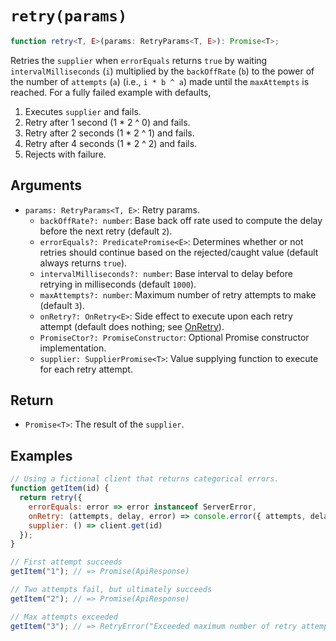 # `retry(params)`

```typescript
function retry<T, E>(params: RetryParams<T, E>): Promise<T>;
```

Retries the `supplier` when `errorEquals` returns `true` by waiting `intervalMilliseconds` (`i`) multiplied by the `backOffRate` (`b`) to the power of the number of `attempts` (`a`) (i.e., `i * b ^ a`) made until the `maxAttempts` is reached. For a fully failed example with defaults,

1. Executes `supplier` and fails.
1. Retry after 1 second (1 * 2 ^ 0) and fails.
1. Retry after 2 seconds (1 * 2 ^ 1) and fails.
1. Retry after 4 seconds (1 * 2 ^ 2) and fails.
1. Rejects with failure.

## Arguments

* `params: RetryParams<T, E>`: Retry params.
  * `backOffRate?: number`: Base back off rate used to compute the delay before the next retry (default `2`).
  * `errorEquals?: PredicatePromise<E>`: Determines whether or not retries should continue based on the rejected/caught value (default always returns `true`).
  * `intervalMilliseconds?: number`: Base interval to delay before retrying in milliseconds (default `1000`).
  * `maxAttempts?: number`: Maximum number of retry attempts to make (default `3`).
  * `onRetry?: OnRetry<E>`: Side effect to execute upon each retry attempt (default does nothing; see [OnRetry][]).
  * `PromiseCtor?: PromiseConstructor`: Optional Promise constructor implementation.
  * `supplier: SupplierPromise<T>`: Value supplying function to execute for each retry attempt.

## Return

* `Promise<T>`: The result of the `supplier`.

## Examples

```javascript
// Using a fictional client that returns categorical errors.
function getItem(id) {
  return retry({
    errorEquals: error => error instanceof ServerError,
    onRetry: (attempts, delay, error) => console.error({ attempts, delay, error }),
    supplier: () => client.get(id)
  });
}

// First attempt succeeds
getItem("1"); // => Promise(ApiResponse)

// Two attempts fail, but ultimately succeeds
getItem("2"); // => Promise(ApiResponse)

// Max attempts exceeded
getItem("3"); // => RetryError("Exceeded maximum number of retry attempts 3")
```

[OnRetry]: ../src/retry/OnRetry.ts

